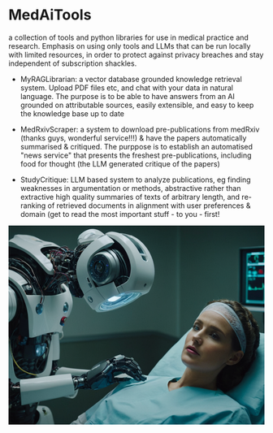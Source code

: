 # MedAiTools
a collection of tools and python libraries for use in medical practice and research. Emphasis on using only tools and LLMs that can be run locally with limited resources, in order to protect against privacy breaches and stay independent of subscription shackles.

- MyRAGLibrarian: a vector database grounded knowledge retrieval system. Upload PDF files etc, and chat with your data in natural language.
  The purpose is to be able to have answers from an AI grounded on attributable sources, easily extensible, and easy to keep the knowledge base up to date
  
- MedRxivScraper: a system to download pre-publications from medRxiv (thanks guys, wonderful service!!!) & have the papers automatically summarised & critiqued.
  The purppose is to establish an automatised "news service" that presents the freshest pre-publications, including food for thought (the LLM generated critique of the papers)

- StudyCritique: LLM based system to analyze publications, eg finding weaknesses in argumentation or methods, abstractive rather than extractive high quality summaries of texts of arbitrary length, and re-ranking of retrieved documents in alignment with user preferences & domain (get to read the most important stuff - to you - first!

![Image of a robotic health professional tending to a patient](https://github.com/hherb/MedAiTools/blob/main/Robodoc2%20copy.png?raw=true)


  
